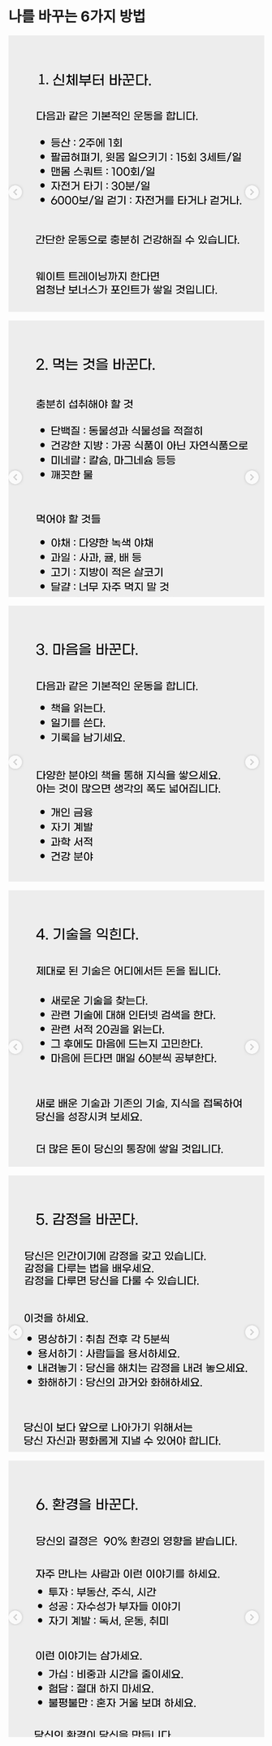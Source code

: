 # 나를 바꾸는 6가지 방법

![](Assets/CleanShot%202023-08-31%20at%2013.24.50@2x.png)

![](Assets/CleanShot%202023-08-31%20at%2013.25.10@2x.png)


![](Assets/CleanShot%202023-08-31%20at%2013.25.19@2x.png)


![](Assets/CleanShot%202023-08-31%20at%2013.25.26@2x.png)


![](Assets/CleanShot%202023-08-31%20at%2013.25.35@2x.png)

![](Assets/CleanShot%202023-08-31%20at%2013.25.44@2x.png)